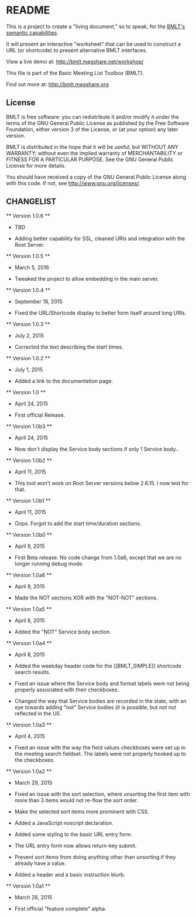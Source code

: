 # README #

This is a project to create a "living document," so to speak, for the [BMLT's semantic capabilities](http://bmlt.magshare.net/semantic/).

It will present an interactive "worksheet" that can be used to construct a URL (or shortcode) to present alternative BMLT interfaces.

View a live demo at: http://bmlt.magshare.net/workshop/

This file is part of the Basic Meeting List Toolbox (BMLT).

Find out more at: http://bmlt.magshare.org

License
-------

BMLT is free software: you can redistribute it and/or modify
it under the terms of the GNU General Public License as
published by the Free Software Foundation, either version 3
of the License, or (at your option) any later version.

BMLT is distributed in the hope that it will be useful,
but WITHOUT ANY WARRANTY; without even the implied warranty of
MERCHANTABILITY or FITNESS FOR A PARTICULAR PURPOSE.
See the GNU General Public License for more details.

You should have received a copy of the GNU General Public License
along with this code.  If not, see <http://www.gnu.org/licenses/>.

CHANGELIST
----------
** Version 1.0.6 **

- TBD

- Adding better capability for SSL, cleaned URIs and integration with the Root Server.

** Version 1.0.5 **

- March 5, 2016

- Tweaked the project to allow embedding in the main server.

** Version 1.0.4 **

- September 18, 2015

- Fixed the URL/Shortcode display to better form itself around long URIs.

** Version 1.0.3 **

- July 2, 2015

- Corrected the text describing the start times.

** Version 1.0.2 **

- July 1, 2015

- Added a link to the documentation page.

** Version 1.0 **

- April 24, 2015

- First official Release.

** Version 1.0b3 **

- April 24, 2015

- Now don't display the Service body sections if only 1 Service body..

** Version 1.0b2 **

- April 11, 2015

- This tool won't work on Root Server versions below 2.6.15. I now test for that.

** Version 1.0b1 **

- April 11, 2015

- Oops. Forgot to add the start time/duration sections.

** Version 1.0b0 **

- April 9, 2015

- First Beta release. No code change from 1.0a6, except that we are no longer running debug mode.

** Version 1.0a6 **

- April 9, 2015

- Made the NOT sections XOR with the "NOT-NOT" sections.

** Version 1.0a5 **

- April 8, 2015

- Added the "NOT" Service body section.

** Version 1.0a4 **

- April 8, 2015

- Added the weekday header code for the [[BMLT_SIMPLE]] shortcode search results.
- Fixed an issue where the Service body and format labels were not being properly associated with their checkboxes.
- Changed the way that Service bodies are recorded in the state, with an eye towards adding "not" Service bodies (it is possible, but not not reflected in the UI).

** Version 1.0a3 **

- April 4, 2015

- Fixed an issue with the way the field values checkboxes were set up in the meeting search fieldset. The labels were not properly hooked up to the checkboxes.

** Version 1.0a2 **

- March 29, 2015

- Fixed an issue with the sort selection, where unsorting the first item with more than 3 items would not re-flow the sort order.
- Make the selected sort items more prominent with CSS.
- Added a JavaScript noscript declaration.
- Added some styling to the basic URL entry form.
- The URL entry form now allows return-key submit.
- Prevent sort items from doing anything other than unsorting if they already have a value.
- Added a header and a basic instruction blurb.

** Version 1.0a1 **

- March 28, 2015

- First official "feature complete" alpha.
